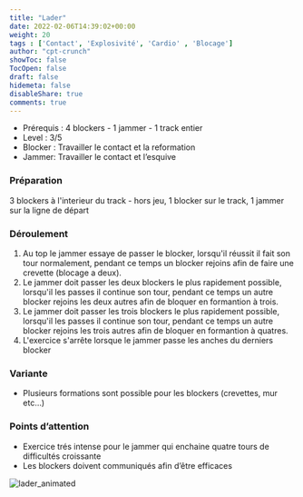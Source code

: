 ```yaml
---
title: "Lader"
date: 2022-02-06T14:39:02+00:00
weight: 20
tags : ['Contact', 'Explosivité', 'Cardio' , 'Blocage'] 
author: "cpt-crunch"
showToc: false
TocOpen: false
draft: false
hidemeta: false
disableShare: true
comments: true
---
```


- Prérequis : 4 blockers - 1 jammer - 1 track entier
- Level : 3/5
- Blocker : Travailler le contact et la reformation 
- Jammer: Travailler le contact et l’esquive 

### Préparation 
 3 blockers à l'interieur du track - hors jeu, 1 blocker sur le track, 1 jammer sur la ligne de départ

###  Déroulement 

1. Au top le jammer essaye de passer le blocker, lorsqu'il réussit il fait son tour normalement, pendant ce temps un blocker rejoins afin de faire une crevette (blocage a deux).
2. Le jammer doit passer les deux blockers le plus rapidement possible, lorsqu'il les passes il continue son tour, pendant ce temps un autre blocker rejoins les deux autres afin de bloquer en formantion à trois.
3. Le jammer doit passer les trois blockers le plus rapidement possible, lorsqu'il les passes il continue son tour, pendant ce temps un autre blocker rejoins les trois autres afin de bloquer en formantion à quatres.
4. L'exercice s'arrête lorsque le jammer passe les anches du derniers blocker

### Variante  
*   Plusieurs formations sont possible pour les blockers (crevettes, mur etc…)  

### Points d’attention 
* Exercice trés intense pour le jammer qui enchaine quatre tours de difficultés croissante
*   Les blockers doivent communiqués afin d’être efficaces 

![lader_animated](/lader.svg)
